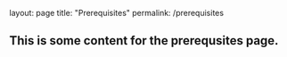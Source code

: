 layout: page
title: "Prerequisites"
permalink: /prerequisites

## This is some content for the prerequsites page.
